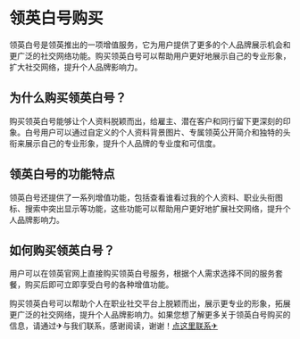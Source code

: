 # 领英白号购买

领英白号是领英推出的一项增值服务，它为用户提供了更多的个人品牌展示机会和更广泛的社交网络功能。购买领英白号可以帮助用户更好地展示自己的专业形象，扩大社交网络，提升个人品牌影响力。

## 为什么购买领英白号？

购买领英白号能够让个人资料脱颖而出，给雇主、潜在客户和同行留下更深刻的印象。白号用户可以通过自定义的个人资料背景图片、专属领英公开简介和独特的头衔来展示自己的专业形象，提升个人品牌的专业度和可信度。

## 领英白号的功能特点

领英白号还提供了一系列增值功能，包括查看谁看过我的个人资料、职业头衔图标、搜索中突出显示等功能，这些功能可以帮助用户更好地扩展社交网络，提升个人品牌影响力。

## 如何购买领英白号？

用户可以在领英官网上直接购买领英白号服务，根据个人需求选择不同的服务套餐，购买后即可立即享受白号的各种增值功能。

购买领英白号可以帮助个人在职业社交平台上脱颖而出，展示更专业的形象，拓展更广泛的社交网络，提升个人品牌影响力。如果您想了解更多关于领英白号购买的信息，请通过✈与我们联系，感谢阅读，谢谢！[点这里联系✈](https://w.k02.cc)